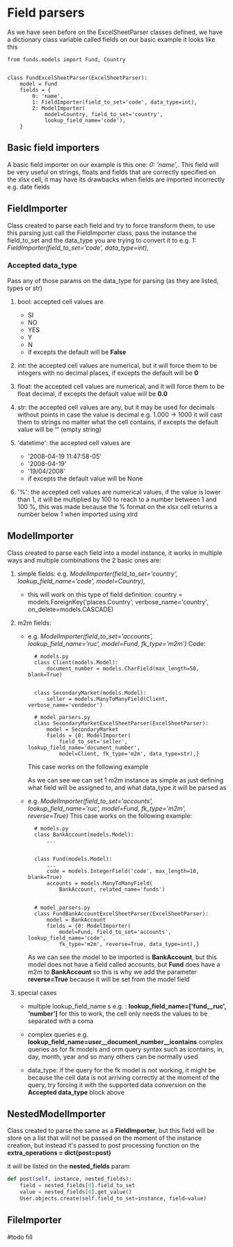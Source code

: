 # Field parsers

As we have seen before on the ExcelSheetParser classes defined, we have a dictionary
class variable called fields on our basic example it looks like this

    from funds.models import Fund, Country


	class FundExcelSheetParser(ExcelSheetParser):
		model = Fund
		fields = {
			0: 'name',
			1: FieldImporter(field_to_set='code', data_type=int),
			2: ModelImporter(
				model=Country, field_to_set='country',
				lookup_field_name='code'),
		}


## Basic field importers

A basic field importer on our example is this one: *0: 'name',*.
This field will be very useful on strings, floats and fields that are correctly 
specified on the xlsx cell, it may have its drawbacks when fields are imported
incorrectly e.g. date fields
 
 
## FieldImporter

Class created to parse each field and try to force transform them, to use this parsing just
call the FieldImporter class, pass the instance the field_to_set and the data_type you are 
trying to convert it to e.g. *1: FieldImporter(field_to_set='code', data_type=int),*


### Accepted **data_type**

Pass any of those params on the data_type for parsing (as they are listed, types or str) 

1. bool: accepted cell values are 
    - SI 
    - NO
    - YES
    - Y
    - N 
    - if excepts the default will be **False**

2. int: the accepted cell values are numerical, but it will force them to be integers with 
    no decimal places, if excepts the default will be **0**

3. float: the accepted cell values are numerical, and it will force them to be float decimal,
    if excepts the default value will be **0.0**

4. str: the accepted cell values are any, but it may be used for decimals without points in case
    the value is decimal e.g. 1.000 -> 1000 it will cast them to strings no matter what the 
    cell contains, if excepts the default value will be **''** (empty string)

5. 'datetime': the accepted cell values are 
    - '2008-04-19 11:47:58-05'
    - '2008-04-19'
    - '19/04/2008'
    - if excepts the default value will be None

6. '%': the accepted cell values are numerical values, if the value is lower than 1,
    it will be multiplied by 100 to reach to a number between 1 and 100 %, this was made 
    because the % format on the xlsx cell returns a number below 1 when imported using xlrd 


## ModelImporter

Class created to parse each field into a model instance, it works in multiple ways and multiple 
combinations the 2 basic ones are:
1. simple fields: e.g. *ModelImporter(field_to_set='country', lookup_field_name='code', model=Country),*
    * this will work on this type of field definition: 
    country = models.ForeignKey('places.Country', verbose_name='country', on_delete=models.CASCADE)

2. m2m fields: 

    * e.g. *ModelImporter(field_to_set='accounts', lookup_field_name='ruc', model=Fund, fk_type='m2m')*
		Code:

			# models.py
			class Client(models.Model):
				document_number = models.CharField(max_length=50, blank=True)
		  
		  
			class SecondaryMarket(models.Model):
				seller = models.ManyToManyField(Client, verbose_name='vendedor')
			
			# model_parsers.py
			class SecondaryMarketExcelSheetParser(ExcelSheetParser):
				model = SecondaryMarket
				fields = {0: ModelImporter(
					field_to_set='seller', lookup_field_name='document_number',
					model=Client, fk_type='m2m', data_type=str),}

        
        This case works on the following example
        
        As we can see we can set 1 m2m instance as simple as just defining what field will be assigned to, and what 
        data_type it will be parsed as
      
    * e.g. *ModelImporter(field_to_set='accounts', lookup_field_name='ruc', model=Fund, fk_type='m2m', reverse=True)*
        This case works on the following example:

			# models.py
			class BankAccount(models.Model):
				...
		  
		  
			class Fund(models.Model):
				...
				code = models.IntegerField('code', max_length=10, blank=True)
				accounts = models.ManyToManyField(
					BankAccount, related_name='funds')
	
		  
			# model_parsers.py
			class FundBankAccountExcelSheetParser(ExcelSheetParser):
				model = BankAccount
				fields = {0: ModelImporter(
					model=Fund, field_to_set='accounts', lookup_field_name='code',
					fk_type='m2m', reverse=True, data_type=int),}

        As we can see the model to be imported is **BankAccount**, but this model
        does not have a field called accounts, but **Fund** does have a m2m to **BankAccount**
        so this is why we add the parameter **reverse=True** because it will be set from the model field

3. special cases
    - multiple lookup_field_name s e.g. : **lookup_field_name=['fund__ruc', 'number']**
        for this to work, the cell only needs the values to be separated with a coma
    
    - complex queries e.g. **lookup_field_name=user__document_number__icontains**
        complex queries as for fk models and orm query syntax such as icontains, in, day, month, 
        year and so many others can be normally used
    
    - data_type: if the query for the fk model is not working, it might be because the cell data
        is not arriving correctly at the moment of the query, try forcing it with the supported 
        data conversion on the **Accepted data_type** block above


## NestedModelImporter

Class created to parse the same as a **FieldImporter**, but this field will be store on 
a list that will not be passed on the moment of the instance creation, but instead it's
passed to post processing function on the **extra_operations = dict(post=post)**

it will be listed on the **nested_fields** param

```python
def post(self, instance, nested_fields):
    field = nested_fields[0].field_to_set
    value = nested_fields[0].get_value()
    User.objects.create(self.field_to_set=instance, field=value)
```


## FileImporter

#todo fill
         